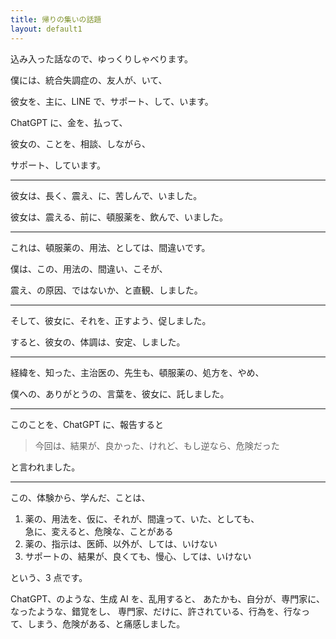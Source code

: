 ```yaml
---
title: 帰りの集いの話題
layout: default1
---
```

込み入った話なので、ゆっくりしゃべります。

僕には、統合失調症の、友人が、いて、

彼女を、主に、LINE で、サポート、して、います。

ChatGPT に、金を、払って、

彼女の、ことを、相談、しながら、

サポート、しています。

---

彼女は、長く、震え、に、苦しんで、いました。

彼女は、震える、前に、頓服薬を、飲んで、いました。

---

これは、頓服薬の、用法、としては、間違いです。

僕は、この、用法の、間違い、こそが、

震え、の原因、ではないか、と直観、しました。

---

そして、彼女に、それを、正すよう、促しました。

すると、彼女の、体調は、安定、しました。

---

経緯を、知った、主治医の、先生も、頓服薬の、処方を、やめ、

僕への、ありがとうの、言葉を、彼女に、託しました。

---

このことを、ChatGPT に、報告すると

> 今回は、結果が、良かった、けれど、もし逆なら、危険だった

と言われました。

---

この、体験から、学んだ、ことは、

1. 薬の、用法を、仮に、それが、間違って、いた、としても、  
   急に、変えると、危険な、ことがある
2. 薬の、指示は、医師、以外が、しては、いけない
3. サポートの、結果が、良くても、慢心、しては、いけない

という、3 点です。

ChatGPT、のような、生成 AI を、乱用すると、
あたかも、自分が、専門家に、なったような、錯覚をし、
専門家、だけに、許されている、行為を、行なって、しまう、危険がある、と痛感しました。
